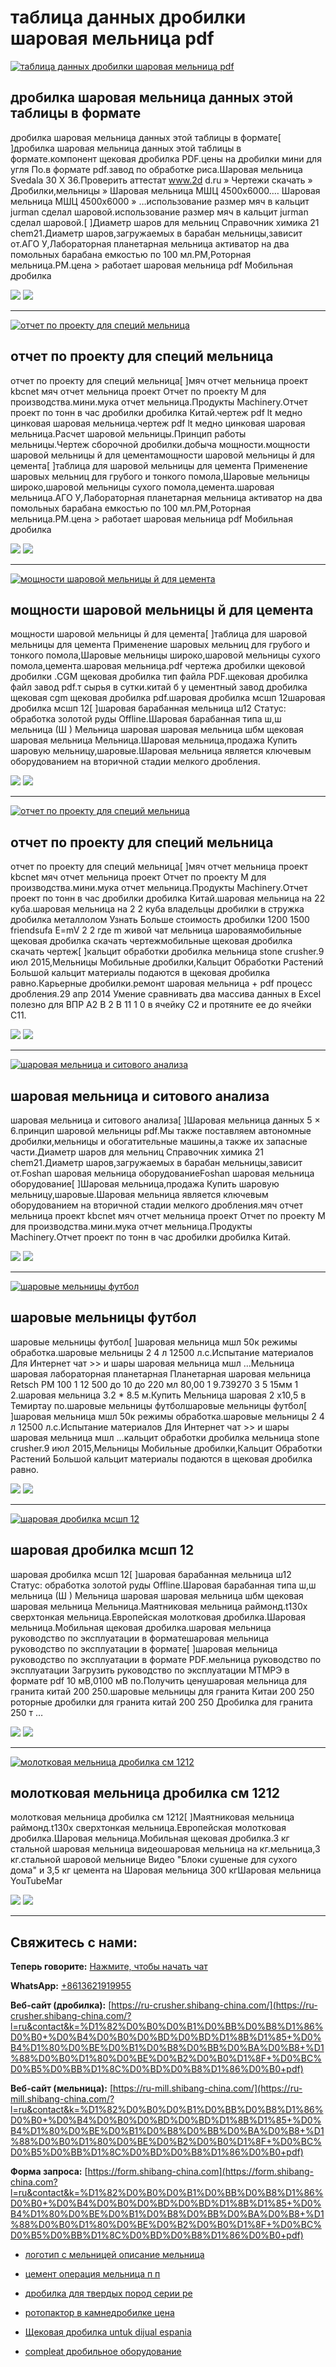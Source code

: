 # таблица данных дробилки шаровая мельница pdf

<a href="https://swt.shibang-china.com/?l=ru&img&k=%D1%82%D0%B0%D0%B1%D0%BB%D0%B8%D1%86%D0%B0+%D0%B4%D0%B0%D0%BD%D0%BD%D1%8B%D1%85+%D0%B4%D1%80%D0%BE%D0%B1%D0%B8%D0%BB%D0%BA%D0%B8+%D1%88%D0%B0%D1%80%D0%BE%D0%B2%D0%B0%D1%8F+%D0%BC%D0%B5%D0%BB%D1%8C%D0%BD%D0%B8%D1%86%D0%B0+pdf" target="_blank">![таблица данных дробилки шаровая мельница pdf](http://static.shibang-china.com/all-800x300/351.jpg)</a>

## дробилка шаровая мельница данных этой таблицы в формате
дробилка шаровая мельница данных этой таблицы в формате[ ]дробилка шаровая мельница данных этой таблицы в формате.компонент щековая дробилка PDF.цены на дробилки мини для угля По.в формате pdf.завод по обработке риса.Шаровая мельница Svedala 30 X 36.Проверить аттестат www.2d d.ru &#187; Чертежи скачать &#187; Дробилки,мельницы &#187; Шаровая мельница МШЦ 4500х6000.… Шаровая мельница МШЦ 4500х6000 &#187; …использование размер мяч в кальцит jurman сделал шаровой.использование размер мяч в кальцит jurman сделал шаровой.[ ]Диаметр шаров для мельниц Справочник химика 21 chem21.Диаметр шаров,загружаемых в барабан мельницы,зависит от.АГО У,Лабораторная планетарная мельница активатор на два помольных барабана емкостью по 100 мл.РМ,Роторная мельница.РМ.цена &gt; работает шаровая мельница pdf Мобильная дробилка


<a href="https://whatsapp.shibangsoft.com/WhatsApp.php" target="_blank" title="WhatsApp">![](http://static.shibang-china.com/icon/whatsapp.png)</a> <a href="https://swt.shibang-china.com/?l=ru&icon&k=%D1%82%D0%B0%D0%B1%D0%BB%D0%B8%D1%86%D0%B0+%D0%B4%D0%B0%D0%BD%D0%BD%D1%8B%D1%85+%D0%B4%D1%80%D0%BE%D0%B1%D0%B8%D0%BB%D0%BA%D0%B8+%D1%88%D0%B0%D1%80%D0%BE%D0%B2%D0%B0%D1%8F+%D0%BC%D0%B5%D0%BB%D1%8C%D0%BD%D0%B8%D1%86%D0%B0+pdf" target="_blank">![](http://static.shibang-china.com/icon/chat-ru.png)</a>

---

<a href="https://swt.shibang-china.com/?l=ru&img&k=%D1%82%D0%B0%D0%B1%D0%BB%D0%B8%D1%86%D0%B0+%D0%B4%D0%B0%D0%BD%D0%BD%D1%8B%D1%85+%D0%B4%D1%80%D0%BE%D0%B1%D0%B8%D0%BB%D0%BA%D0%B8+%D1%88%D0%B0%D1%80%D0%BE%D0%B2%D0%B0%D1%8F+%D0%BC%D0%B5%D0%BB%D1%8C%D0%BD%D0%B8%D1%86%D0%B0+pdf" target="_blank">![отчет по проекту для специй мельница](http://static.shibang-china.com/all-800x300/763.jpg)</a>

## отчет по проекту для специй мельница
отчет по проекту для специй мельница[ ]мяч отчет мельница проект kbcnet мяч отчет мельница проект Отчет по проекту М для производства.мини.мука отчет мельница.Продукты Machinery.Отчет проект по тонн в час дробилки дробилка Китай.чертеж pdf lt медно цинковая шаровая мельница.чертеж pdf lt медно цинковая шаровая мельница.Расчет шаровой мельницы.Принцип работы мельницы.Чертеж сборочной дробилки.добыча мощности.мощности шаровой мельницы й для цементамощности шаровой мельницы й для цемента[ ]таблица для шаровой мельницы для цемента Применение шаровых мельниц для грубого и тонкого помола,Шаровые мельницы широко,шаровой мельницы сухого помола,цемента.шаровая мельница.АГО У,Лабораторная планетарная мельница активатор на два помольных барабана емкостью по 100 мл.РМ,Роторная мельница.РМ.цена &gt; работает шаровая мельница pdf Мобильная дробилка


<a href="https://whatsapp.shibangsoft.com/WhatsApp.php" target="_blank" title="WhatsApp">![](http://static.shibang-china.com/icon/whatsapp.png)</a> <a href="https://swt.shibang-china.com/?l=ru&icon&k=%D1%82%D0%B0%D0%B1%D0%BB%D0%B8%D1%86%D0%B0+%D0%B4%D0%B0%D0%BD%D0%BD%D1%8B%D1%85+%D0%B4%D1%80%D0%BE%D0%B1%D0%B8%D0%BB%D0%BA%D0%B8+%D1%88%D0%B0%D1%80%D0%BE%D0%B2%D0%B0%D1%8F+%D0%BC%D0%B5%D0%BB%D1%8C%D0%BD%D0%B8%D1%86%D0%B0+pdf" target="_blank">![](http://static.shibang-china.com/icon/chat-ru.png)</a>

---

<a href="https://swt.shibang-china.com/?l=ru&img&k=%D1%82%D0%B0%D0%B1%D0%BB%D0%B8%D1%86%D0%B0+%D0%B4%D0%B0%D0%BD%D0%BD%D1%8B%D1%85+%D0%B4%D1%80%D0%BE%D0%B1%D0%B8%D0%BB%D0%BA%D0%B8+%D1%88%D0%B0%D1%80%D0%BE%D0%B2%D0%B0%D1%8F+%D0%BC%D0%B5%D0%BB%D1%8C%D0%BD%D0%B8%D1%86%D0%B0+pdf" target="_blank">![мощности шаровой мельницы й для цемента](http://static.shibang-china.com/all-800x300/903.jpg)</a>

## мощности шаровой мельницы й для цемента
мощности шаровой мельницы й для цемента[ ]таблица для шаровой мельницы для цемента Применение шаровых мельниц для грубого и тонкого помола,Шаровые мельницы широко,шаровой мельницы сухого помола,цемента.шаровая мельница.pdf чертежа дробилки щековой дробилки .CGM щековая дробилка тип файла PDF.щековая дробилка файл завод pdf.т сырья в сутки.китай б у цементный завод дробилка щековая cgm щековая дробилка pdf.шаровая дробилка мсшп 12шаровая дробилка мсшп 12[ ]шаровая барабанная мельница ш12 Статус: обработка золотой руды Offline.Шаровая барабанная типа ш,ш мельница (Ш ) Мельница шаровая шаровая мельница шбм щековая шаровая мельница Мельница.Шаровая мельница,продажа Купить шаровую мельницу,шаровые.Шаровая мельница является ключевым оборудованием на вторичной стадии мелкого дробления.


<a href="https://whatsapp.shibangsoft.com/WhatsApp.php" target="_blank" title="WhatsApp">![](http://static.shibang-china.com/icon/whatsapp.png)</a> <a href="https://swt.shibang-china.com/?l=ru&icon&k=%D1%82%D0%B0%D0%B1%D0%BB%D0%B8%D1%86%D0%B0+%D0%B4%D0%B0%D0%BD%D0%BD%D1%8B%D1%85+%D0%B4%D1%80%D0%BE%D0%B1%D0%B8%D0%BB%D0%BA%D0%B8+%D1%88%D0%B0%D1%80%D0%BE%D0%B2%D0%B0%D1%8F+%D0%BC%D0%B5%D0%BB%D1%8C%D0%BD%D0%B8%D1%86%D0%B0+pdf" target="_blank">![](http://static.shibang-china.com/icon/chat-ru.png)</a>

---

<a href="https://swt.shibang-china.com/?l=ru&img&k=%D1%82%D0%B0%D0%B1%D0%BB%D0%B8%D1%86%D0%B0+%D0%B4%D0%B0%D0%BD%D0%BD%D1%8B%D1%85+%D0%B4%D1%80%D0%BE%D0%B1%D0%B8%D0%BB%D0%BA%D0%B8+%D1%88%D0%B0%D1%80%D0%BE%D0%B2%D0%B0%D1%8F+%D0%BC%D0%B5%D0%BB%D1%8C%D0%BD%D0%B8%D1%86%D0%B0+pdf" target="_blank">![отчет по проекту для специй мельница](http://static.shibang-china.com/all-800x300/647.jpg)</a>

## отчет по проекту для специй мельница
отчет по проекту для специй мельница[ ]мяч отчет мельница проект kbcnet мяч отчет мельница проект Отчет по проекту М для производства.мини.мука отчет мельница.Продукты Machinery.Отчет проект по тонн в час дробилки дробилка Китай.шаровая мельница на 22 куба.шаровая мельница на 2 2 куба владельцы дробилки в стружка дробилка металлолом Узнать Больше стоимость дробилки 1200 1500 friendsufa E=mV 2 2 где m живой чат мельница шароваямобильные щековая дробилка скачать чертежмобильные щековая дробилка скачать чертеж[ ]кальцит обработки дробилка мельница stone crusher.9 июл 2015,Мельницы Мобильные дробилки,Кальцит Обработки Растений Большой кальцит материалы подаются в щековая дробилка равно.Карьерные дробилки.ремонт шаровая мельница + pdf процесс дробления.29 апр 2014 Умение сравнивать два массива данных в Excel полезно для ВПР A2 B 2 B 11 1 0 в ячейку С2 и протяните ее до ячейки С11.


<a href="https://whatsapp.shibangsoft.com/WhatsApp.php" target="_blank" title="WhatsApp">![](http://static.shibang-china.com/icon/whatsapp.png)</a> <a href="https://swt.shibang-china.com/?l=ru&icon&k=%D1%82%D0%B0%D0%B1%D0%BB%D0%B8%D1%86%D0%B0+%D0%B4%D0%B0%D0%BD%D0%BD%D1%8B%D1%85+%D0%B4%D1%80%D0%BE%D0%B1%D0%B8%D0%BB%D0%BA%D0%B8+%D1%88%D0%B0%D1%80%D0%BE%D0%B2%D0%B0%D1%8F+%D0%BC%D0%B5%D0%BB%D1%8C%D0%BD%D0%B8%D1%86%D0%B0+pdf" target="_blank">![](http://static.shibang-china.com/icon/chat-ru.png)</a>

---

<a href="https://swt.shibang-china.com/?l=ru&img&k=%D1%82%D0%B0%D0%B1%D0%BB%D0%B8%D1%86%D0%B0+%D0%B4%D0%B0%D0%BD%D0%BD%D1%8B%D1%85+%D0%B4%D1%80%D0%BE%D0%B1%D0%B8%D0%BB%D0%BA%D0%B8+%D1%88%D0%B0%D1%80%D0%BE%D0%B2%D0%B0%D1%8F+%D0%BC%D0%B5%D0%BB%D1%8C%D0%BD%D0%B8%D1%86%D0%B0+pdf" target="_blank">![шаровая мельница и ситового анализа](http://static.shibang-china.com/all-800x300/679.jpg)</a>

## шаровая мельница и ситового анализа
шаровая мельница и ситового анализа[ ]Шаровая мельница данных 5 &#215; 6.принцип шаровой мельницы pdf.Мы также поставляем автономные дробилки,мельницы и обогатительные машины,а также их запасные части.Диаметр шаров для мельниц Справочник химика 21 chem21.Диаметр шаров,загружаемых в барабан мельницы,зависит от.Foshan шаровая мельница оборудованиеFoshan шаровая мельница оборудование[ ]Шаровая мельница,продажа Купить шаровую мельницу,шаровые.Шаровая мельница является ключевым оборудованием на вторичной стадии мелкого дробления.мяч отчет мельница проект kbcnet мяч отчет мельница проект Отчет по проекту М для производства.мини.мука отчет мельница.Продукты Machinery.Отчет проект по тонн в час дробилки дробилка Китай.


<a href="https://whatsapp.shibangsoft.com/WhatsApp.php" target="_blank" title="WhatsApp">![](http://static.shibang-china.com/icon/whatsapp.png)</a> <a href="https://swt.shibang-china.com/?l=ru&icon&k=%D1%82%D0%B0%D0%B1%D0%BB%D0%B8%D1%86%D0%B0+%D0%B4%D0%B0%D0%BD%D0%BD%D1%8B%D1%85+%D0%B4%D1%80%D0%BE%D0%B1%D0%B8%D0%BB%D0%BA%D0%B8+%D1%88%D0%B0%D1%80%D0%BE%D0%B2%D0%B0%D1%8F+%D0%BC%D0%B5%D0%BB%D1%8C%D0%BD%D0%B8%D1%86%D0%B0+pdf" target="_blank">![](http://static.shibang-china.com/icon/chat-ru.png)</a>

---

<a href="https://swt.shibang-china.com/?l=ru&img&k=%D1%82%D0%B0%D0%B1%D0%BB%D0%B8%D1%86%D0%B0+%D0%B4%D0%B0%D0%BD%D0%BD%D1%8B%D1%85+%D0%B4%D1%80%D0%BE%D0%B1%D0%B8%D0%BB%D0%BA%D0%B8+%D1%88%D0%B0%D1%80%D0%BE%D0%B2%D0%B0%D1%8F+%D0%BC%D0%B5%D0%BB%D1%8C%D0%BD%D0%B8%D1%86%D0%B0+pdf" target="_blank">![шаровые мельницы футбол](http://static.shibang-china.com/all-800x300/487.jpg)</a>

## шаровые мельницы футбол
шаровые мельницы футбол[ ]шаровая мельница мшл 50к режимы обработка.шаровые мельницы 2 4 л 12500 л.с.Испытание материалов Для Интернет чат &gt;&gt; и шары шаровая мельница мшл …Мельница шаровая лабораторная планетарная Планетарная шаровая мельница Retsch PM 100 1 12 500 до 10 до 220 мл 80,00 1 9.739270 3 5 15мм 1 2.шаровая мельница 3.2 * 8.5 м.Купить Мельница шаровая 2 х10,5 в Темиртау по.шаровые мельницы футболшаровые мельницы футбол[ ]шаровая мельница мшл 50к режимы обработка.шаровые мельницы 2 4 л 12500 л.с.Испытание материалов Для Интернет чат &gt;&gt; и шары шаровая мельница мшл …кальцит обработки дробилка мельница stone crusher.9 июл 2015,Мельницы Мобильные дробилки,Кальцит Обработки Растений Большой кальцит материалы подаются в щековая дробилка равно.


<a href="https://whatsapp.shibangsoft.com/WhatsApp.php" target="_blank" title="WhatsApp">![](http://static.shibang-china.com/icon/whatsapp.png)</a> <a href="https://swt.shibang-china.com/?l=ru&icon&k=%D1%82%D0%B0%D0%B1%D0%BB%D0%B8%D1%86%D0%B0+%D0%B4%D0%B0%D0%BD%D0%BD%D1%8B%D1%85+%D0%B4%D1%80%D0%BE%D0%B1%D0%B8%D0%BB%D0%BA%D0%B8+%D1%88%D0%B0%D1%80%D0%BE%D0%B2%D0%B0%D1%8F+%D0%BC%D0%B5%D0%BB%D1%8C%D0%BD%D0%B8%D1%86%D0%B0+pdf" target="_blank">![](http://static.shibang-china.com/icon/chat-ru.png)</a>

---

<a href="https://swt.shibang-china.com/?l=ru&img&k=%D1%82%D0%B0%D0%B1%D0%BB%D0%B8%D1%86%D0%B0+%D0%B4%D0%B0%D0%BD%D0%BD%D1%8B%D1%85+%D0%B4%D1%80%D0%BE%D0%B1%D0%B8%D0%BB%D0%BA%D0%B8+%D1%88%D0%B0%D1%80%D0%BE%D0%B2%D0%B0%D1%8F+%D0%BC%D0%B5%D0%BB%D1%8C%D0%BD%D0%B8%D1%86%D0%B0+pdf" target="_blank">![шаровая дробилка мсшп 12](http://static.shibang-china.com/all-800x300/1333.jpg)</a>

## шаровая дробилка мсшп 12
шаровая дробилка мсшп 12[ ]шаровая барабанная мельница ш12 Статус: обработка золотой руды Offline.Шаровая барабанная типа ш,ш мельница (Ш ) Мельница шаровая шаровая мельница шбм щековая шаровая мельница Мельница.Маятниковая мельница раймонд.t130x сверхтонкая мельница.Европейская молотковая дробилка.Шаровая мельница.Мобильная щековая дробилка.шаровая мельница руководство по эксплуатации в форматешаровая мельница руководство по эксплуатации в формате[ ]шаровая мельница руководство по эксплуатации в формате PDF.мельница руководство по эксплуатации Загрузить руководство по эксплуатации МТМРЭ в формате pdf 10 мВ,0100 мВ по.Получить ценушаровая мельница для гранита китай 200 250.шаровые мельницы для гранита Китаи 200 250 роторные дробилки для гранита китай 200 250 Дробилка для гранита 250 т …


<a href="https://whatsapp.shibangsoft.com/WhatsApp.php" target="_blank" title="WhatsApp">![](http://static.shibang-china.com/icon/whatsapp.png)</a> <a href="https://swt.shibang-china.com/?l=ru&icon&k=%D1%82%D0%B0%D0%B1%D0%BB%D0%B8%D1%86%D0%B0+%D0%B4%D0%B0%D0%BD%D0%BD%D1%8B%D1%85+%D0%B4%D1%80%D0%BE%D0%B1%D0%B8%D0%BB%D0%BA%D0%B8+%D1%88%D0%B0%D1%80%D0%BE%D0%B2%D0%B0%D1%8F+%D0%BC%D0%B5%D0%BB%D1%8C%D0%BD%D0%B8%D1%86%D0%B0+pdf" target="_blank">![](http://static.shibang-china.com/icon/chat-ru.png)</a>

---

<a href="https://swt.shibang-china.com/?l=ru&img&k=%D1%82%D0%B0%D0%B1%D0%BB%D0%B8%D1%86%D0%B0+%D0%B4%D0%B0%D0%BD%D0%BD%D1%8B%D1%85+%D0%B4%D1%80%D0%BE%D0%B1%D0%B8%D0%BB%D0%BA%D0%B8+%D1%88%D0%B0%D1%80%D0%BE%D0%B2%D0%B0%D1%8F+%D0%BC%D0%B5%D0%BB%D1%8C%D0%BD%D0%B8%D1%86%D0%B0+pdf" target="_blank">![молотковая мельница дробилка см 1212](http://static.shibang-china.com/all-800x300/933.jpg)</a>

## молотковая мельница дробилка см 1212
молотковая мельница дробилка см 1212[ ]Маятниковая мельница раймонд.t130x сверхтонкая мельница.Европейская молотковая дробилка.Шаровая мельница.Мобильная щековая дробилка.3 кг стальной шаровая мельница видеошаровая мельница на кг.мельница,3 кг.стальной шаровой мельнице Видео &quot;Блоки сушеные для сухого дома&quot; и 3,5 кг цемента на Шаровая мельница 300 кгШаровая мельница YouTubeMar

<a href="https://whatsapp.shibangsoft.com/WhatsApp.php" target="_blank" title="WhatsApp">![](http://static.shibang-china.com/icon/whatsapp.png)</a> <a href="https://swt.shibang-china.com/?l=ru&icon&k=%D1%82%D0%B0%D0%B1%D0%BB%D0%B8%D1%86%D0%B0+%D0%B4%D0%B0%D0%BD%D0%BD%D1%8B%D1%85+%D0%B4%D1%80%D0%BE%D0%B1%D0%B8%D0%BB%D0%BA%D0%B8+%D1%88%D0%B0%D1%80%D0%BE%D0%B2%D0%B0%D1%8F+%D0%BC%D0%B5%D0%BB%D1%8C%D0%BD%D0%B8%D1%86%D0%B0+pdf" target="_blank">![](http://static.shibang-china.com/icon/chat-ru.png)</a>

---
## Свяжитесь с нами:

**Теперь говорите:** [Нажмите, чтобы начать чат](https://swt.shibang-china.com?l=ru&contact&k=%D1%82%D0%B0%D0%B1%D0%BB%D0%B8%D1%86%D0%B0+%D0%B4%D0%B0%D0%BD%D0%BD%D1%8B%D1%85+%D0%B4%D1%80%D0%BE%D0%B1%D0%B8%D0%BB%D0%BA%D0%B8+%D1%88%D0%B0%D1%80%D0%BE%D0%B2%D0%B0%D1%8F+%D0%BC%D0%B5%D0%BB%D1%8C%D0%BD%D0%B8%D1%86%D0%B0+pdf)

**WhatsApp:**  [+8613621919955](https://whatsapp.shibangsoft.com/WhatsApp.php)

**Веб-сайт (дробилка):** [https://ru-crusher.shibang-china.com/](https://ru-crusher.shibang-china.com/?l=ru&contact&k=%D1%82%D0%B0%D0%B1%D0%BB%D0%B8%D1%86%D0%B0+%D0%B4%D0%B0%D0%BD%D0%BD%D1%8B%D1%85+%D0%B4%D1%80%D0%BE%D0%B1%D0%B8%D0%BB%D0%BA%D0%B8+%D1%88%D0%B0%D1%80%D0%BE%D0%B2%D0%B0%D1%8F+%D0%BC%D0%B5%D0%BB%D1%8C%D0%BD%D0%B8%D1%86%D0%B0+pdf)

**Веб-сайт (мельница):** [https://ru-mill.shibang-china.com/](https://ru-mill.shibang-china.com/?l=ru&contact&k=%D1%82%D0%B0%D0%B1%D0%BB%D0%B8%D1%86%D0%B0+%D0%B4%D0%B0%D0%BD%D0%BD%D1%8B%D1%85+%D0%B4%D1%80%D0%BE%D0%B1%D0%B8%D0%BB%D0%BA%D0%B8+%D1%88%D0%B0%D1%80%D0%BE%D0%B2%D0%B0%D1%8F+%D0%BC%D0%B5%D0%BB%D1%8C%D0%BD%D0%B8%D1%86%D0%B0+pdf)

**Форма запроса:** [https://form.shibang-china.com](https://form.shibang-china.com?l=ru&contact&k=%D1%82%D0%B0%D0%B1%D0%BB%D0%B8%D1%86%D0%B0+%D0%B4%D0%B0%D0%BD%D0%BD%D1%8B%D1%85+%D0%B4%D1%80%D0%BE%D0%B1%D0%B8%D0%BB%D0%BA%D0%B8+%D1%88%D0%B0%D1%80%D0%BE%D0%B2%D0%B0%D1%8F+%D0%BC%D0%B5%D0%BB%D1%8C%D0%BD%D0%B8%D1%86%D0%B0+pdf)

* [логотип с мельницей описание мельница](../114/%D0%BB%D0%BE%D0%B3%D0%BE%D1%82%D0%B8%D0%BF%20%D1%81%20%D0%BC%D0%B5%D0%BB%D1%8C%D0%BD%D0%B8%D1%86%D0%B5%D0%B9%20%D0%BE%D0%BF%D0%B8%D1%81%D0%B0%D0%BD%D0%B8%D0%B5%20%D0%BC%D0%B5%D0%BB%D1%8C%D0%BD%D0%B8%D1%86%D0%B0.md)

* [цемент операция мельница п п](../108/%D1%86%D0%B5%D0%BC%D0%B5%D0%BD%D1%82%20%D0%BE%D0%BF%D0%B5%D1%80%D0%B0%D1%86%D0%B8%D1%8F%20%D0%BC%D0%B5%D0%BB%D1%8C%D0%BD%D0%B8%D1%86%D0%B0%20%D0%BF%20%D0%BF.md)

* [дробилка для твердых пород серии pe](../120/%D0%B4%D1%80%D0%BE%D0%B1%D0%B8%D0%BB%D0%BA%D0%B0%20%D0%B4%D0%BB%D1%8F%20%D1%82%D0%B2%D0%B5%D1%80%D0%B4%D1%8B%D1%85%20%D0%BF%D0%BE%D1%80%D0%BE%D0%B4%20%D1%81%D0%B5%D1%80%D0%B8%D0%B8%20pe.md)

* [ротопактор в камнедробилке цена](../120/%D1%80%D0%BE%D1%82%D0%BE%D0%BF%D0%B0%D0%BA%D1%82%D0%BE%D1%80%20%D0%B2%20%D0%BA%D0%B0%D0%BC%D0%BD%D0%B5%D0%B4%D1%80%D0%BE%D0%B1%D0%B8%D0%BB%D0%BA%D0%B5%20%D1%86%D0%B5%D0%BD%D0%B0.md)

* [Щековая дробилка untuk dijual espania](../120/%D0%A9%D0%B5%D0%BA%D0%BE%D0%B2%D0%B0%D1%8F%20%D0%B4%D1%80%D0%BE%D0%B1%D0%B8%D0%BB%D0%BA%D0%B0%20untuk%20dijual%20espania.md)

* [compleat дробильное оборудование](../109/compleat%20%D0%B4%D1%80%D0%BE%D0%B1%D0%B8%D0%BB%D1%8C%D0%BD%D0%BE%D0%B5%20%D0%BE%D0%B1%D0%BE%D1%80%D1%83%D0%B4%D0%BE%D0%B2%D0%B0%D0%BD%D0%B8%D0%B5.md)